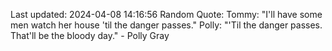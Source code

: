 Last updated: 2024-04-08 14:16:56
Random Quote: Tommy: "I'll have some men watch her house 'til the danger passes."
Polly: "'Til the danger passes. That'll be the bloody day." - Polly Gray